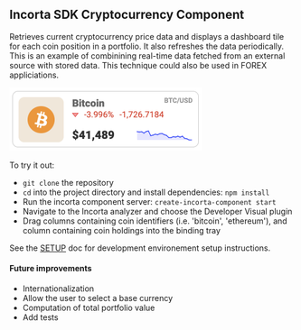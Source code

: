 ## Incorta SDK Cryptocurrency Component

Retrieves current cryptocurrency price data and displays a dashboard tile for each coin
position in a portfolio. It also refreshes the data periodically. This is an example
of combinining real-time data fetched from an external source with stored data. This
technique could also be used in FOREX appliciations.

<img width="341" alt="Sample of rendered crypto tile" src="assets/tile_sample.png">

To try it out:

- `git clone` the repository
- `cd` into the project directory and install dependencies: `npm install`
- Run the incorta component server: `create-incorta-component start`
- Navigate to the Incorta analyzer and choose the Developer Visual plugin
- Drag columns containing coin identifiers (i.e. 'bitcoin', 'ethereum'), and column containing coin holdings into the binding tray

See the [SETUP](./SETUP.md) doc for development environement setup instructions.

#### Future improvements

- Internationalization
- Allow the user to select a base currency
- Computation of total portfolio value
- Add tests
